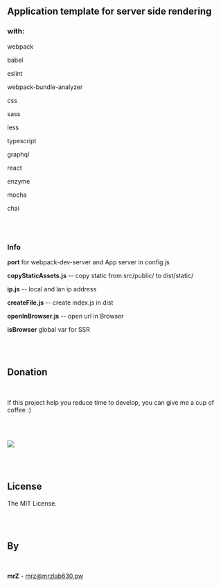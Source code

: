 ## Application template for server side rendering

### with:

webpack
 
babel
 
eslint
 
webpack-bundle-analyzer
 
css
 
sass
 
less
 
typescript

graphql
 
react

enzyme

mocha

chai
 
 <br>
  <br>
 
 ### Info
 
 **port** for  webpack-dev-server and App server in config.js
 
 **copyStaticAssets.js** -- copy static from src/public/ to dist/static/
 
 **ip.js** -- local and lan ip address
 
 **createFile.js** -- create index.js in dist
 
 **openInBrowser.js** -- open url in Browser
 
 **__isBrowser__** global var for SSR
 
 <br>
  <br>
 
 
 ## Donation
 
 <br>
 
 If this project help you reduce time to develop, you can give me a cup of coffee :)
 
 <br>
 <br>
 
 [![](https://www.paypalobjects.com/en_US/i/btn/btn_donateCC_LG.gif)](https://www.paypal.com/cgi-bin/webscr?cmd=_s-xclick&hosted_button_id=3FYLY9YVBTSEL)
 
 <br>
 <br>
 
 ## License
 
 The MIT License.
 
 <br>
 <br>
 
 ## By
 
 <br>
 
 **mrZ** - mrz@mrzlab630.pw